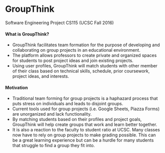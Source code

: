 # GroupThink
Software Engineering Project CS115 (UCSC Fall 2016)
#### What is GroupThink?
* GroupThink facilitates team formation for the purpose of developing and collaborating on group projects in an educational environment.
* The platform allows professors to create private and organized spaces for students to post project ideas and join existing projects.
* Using user profiles, GroupThink will match students with other member of their class based on technical skills, schedule, prior coursework, project ideas, and interests.

#### Motivation

* Traditional team forming for group projects is a haphazard process that puts stress on individuals and leads to disjoint groups.
* Current tools used for group projects (i.e. Google Sheets, Piazza Forms) are unorganized and lack functionality.
* By matching students based on their profiles and project goals, GroupThink will help create groups that work and learn better together.
* It is also a reaction to the faculty to student ratio at UCSC. Many classes now have to rely on group projects to make grading possible. This can be a great learning experience but can be a hurdle for many students that struggle to find a group they fit into.
